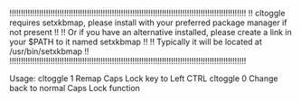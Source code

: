 !!!!!!!!!!!!!!!!!!!!!!!!!!!!!!!!!!!!!!!!!!!!!!!!!!!!!!!!!!!!!!!!!!!!!!!!!!!!!!!!!!!!!!!!!!!!!!!!!!!!!!!!
!! cltoggle requires setxkbmap, please install with your preferred package manager if not present     !!
!! Or if you have an alternative installed, please create a link in your \$PATH to it named setxkbmap !!
!! Typically it will be located at /usr/bin/setxkbmap                                                 !!
!!!!!!!!!!!!!!!!!!!!!!!!!!!!!!!!!!!!!!!!!!!!!!!!!!!!!!!!!!!!!!!!!!!!!!!!!!!!!!!!!!!!!!!!!!!!!!!!!!!!!!!!


Usage: 
cltoggle 1 Remap Caps Lock key to Left CTRL
cltoggle 0 Change back to normal Caps Lock function
